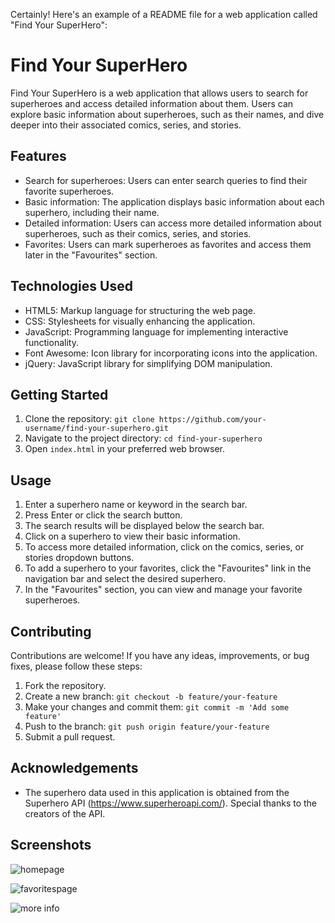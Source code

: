 Certainly! Here's an example of a README file for a web application called "Find Your SuperHero":

# Find Your SuperHero

Find Your SuperHero is a web application that allows users to search for superheroes and access detailed information about them. Users can explore basic information about superheroes, such as their names, and dive deeper into their associated comics, series, and stories.

## Features

- Search for superheroes: Users can enter search queries to find their favorite superheroes.
- Basic information: The application displays basic information about each superhero, including their name.
- Detailed information: Users can access more detailed information about superheroes, such as their comics, series, and stories.
- Favorites: Users can mark superheroes as favorites and access them later in the "Favourites" section.

## Technologies Used

- HTML5: Markup language for structuring the web page.
- CSS: Stylesheets for visually enhancing the application.
- JavaScript: Programming language for implementing interactive functionality.
- Font Awesome: Icon library for incorporating icons into the application.
- jQuery: JavaScript library for simplifying DOM manipulation.

## Getting Started

1. Clone the repository: `git clone https://github.com/your-username/find-your-superhero.git`
2. Navigate to the project directory: `cd find-your-superhero`
3. Open `index.html` in your preferred web browser.

## Usage

1. Enter a superhero name or keyword in the search bar.
2. Press Enter or click the search button.
3. The search results will be displayed below the search bar.
4. Click on a superhero to view their basic information.
5. To access more detailed information, click on the comics, series, or stories dropdown buttons.
6. To add a superhero to your favorites, click the "Favourites" link in the navigation bar and select the desired superhero.
7. In the "Favourites" section, you can view and manage your favorite superheroes.

## Contributing

Contributions are welcome! If you have any ideas, improvements, or bug fixes, please follow these steps:

1. Fork the repository.
2. Create a new branch: `git checkout -b feature/your-feature`
3. Make your changes and commit them: `git commit -m 'Add some feature'`
4. Push to the branch: `git push origin feature/your-feature`
5. Submit a pull request.


## Acknowledgements

- The superhero data used in this application is obtained from the Superhero API (https://www.superheroapi.com/). Special thanks to the creators of the API.

## Screenshots

![homepage](https://github.com/pyogi37/superhero-hunter/assets/88927018/df81e493-6dbb-4ac7-88d1-c503ba94cbb1)


![favoritespage](https://github.com/pyogi37/superhero-hunter/assets/88927018/99af9fd1-8d5d-4303-a16b-d22d0d9ccd94)



![more info](https://github.com/pyogi37/superhero-hunter/assets/88927018/ec9de61d-6fe9-48ff-94df-8acd4fed0f61)





